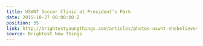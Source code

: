 ```yaml
---
title: USWNT Soccer Clinic at President’s Park
date: 2015-10-27 00:00:00 Z
position: 55
link: http://brightestyoungthings.com/articles/photos-uswnt-shebelieves-youth-clinic-at-presidents-park.htm
source: Brightest New Things
---
```


